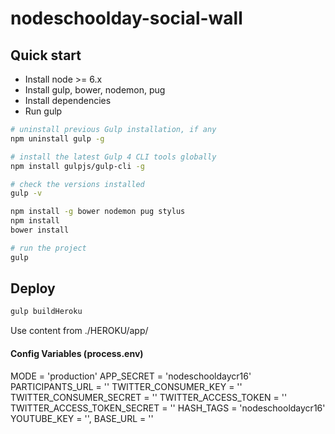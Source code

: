 # nodeschoolday-social-wall

## Quick start

  - Install node >= 6.x
  - Install gulp, bower, nodemon, pug
  - Install dependencies
  - Run gulp

```sh
# uninstall previous Gulp installation, if any
npm uninstall gulp -g

# install the latest Gulp 4 CLI tools globally
npm install gulpjs/gulp-cli -g

# check the versions installed
gulp -v

npm install -g bower nodemon pug stylus
npm install
bower install

# run the project
gulp
```

## Deploy

```sh
gulp buildHeroku
```

Use content from ./HEROKU/app/
 
#### Config Variables (process.env)

MODE = 'production'
APP_SECRET = 'nodeschooldaycr16'
PARTICIPANTS_URL = ''
TWITTER_CONSUMER_KEY = ''
TWITTER_CONSUMER_SECRET = ''
TWITTER_ACCESS_TOKEN = ''
TWITTER_ACCESS_TOKEN_SECRET = ''
HASH_TAGS = 'nodeschooldaycr16'
YOUTUBE_KEY = '',
BASE_URL = ''
